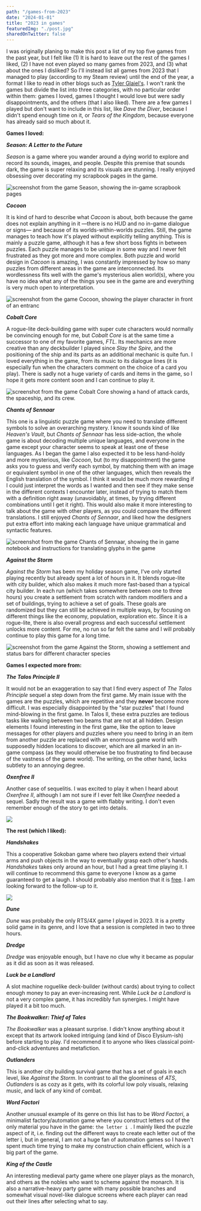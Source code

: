 ```yaml
---
path: "/games-from-2023"
date: "2024-01-01"
title: "2023 in games"
featuredImg: "./post.jpg"
sharedOnTwitter: false
---
```

I was originally planing to make this post a list of my top five games from the past year, but I felt like (1) It is hard to leave out the rest of the games I liked, (2) I have not even played so many games from 2023, and (3) what about the ones I disliked? So I'll instead list all games from 2023 that I managed to play (according to my Steam review) until the end of the year, a format I like to read in other blogs such as [Tyler Glaiel's](https://medium.com/@tglaiel). I won't rank the games but divide the list into three categories, with no particular order within them: games I loved, games I thought I would love but were sadly disappointments, and the others (that I also liked). There are a few games I played but don't want to include in this list, like *Dave the Diver*, because I didn't spend enough time on it, or *Tears of the Kingdom*, because everyone has already said so much about it.

**Games I loved:**

***Season: A Letter to the Future***

*Season* is a game where you wander around a dying world to explore and record its sounds, images, and people. Despite this premise that sounds dark, the game is super relaxing and its visuals are stunning. I really enjoyed obsessing over decorating my scrapbook pages in the game.

![screenshot from the game Season, showing the in-game scrapbook pages](./season.jpg)

***Cocoon***

It is kind of hard to describe what *Cacoon* is about, both because the game does not explain anything in it —there is no HUD and no in-game dialogue or signs— and because of its worlds-within-worlds puzzles. Still, the game manages to teach how it's played without explicitly telling anything. This is mainly a puzzle game, although it has a few short boss fights in between puzzles. Each puzzle manages to be unique in some way and I never felt frustrated as they got more and more complex. Both puzzle and world design in *Cacoon* is amazing, I was constantly impressed by how so many puzzles from different areas in the game are interconnected. Its wordlessness fits well with the game's mysterious alien world(s), where you have no idea what any of the things you see in the game are and everything is very much open to interpretation.

![screenshot from the game Cocoon, showing the player character in front of an entranc](./cocoon.jpg)

***Cobalt Core***

A rogue-lite deck-building game with super cute characters would normally be convincing enough for me, but *Cobalt Core* is at the same time a successor to one of my favorite games, *FTL*. Its mechanics are more creative than any deckbuilder I played since *Slay the Spire*, and the positioning of the ship and its parts as an additional mechanic is quite fun. I loved everything in the game, from its music to its dialogue lines (it is especially fun when the characters comment on the choice of a card you play). There is sadly not a huge variety of cards and items in the game, so I hope it gets more content soon and I can continue to play it.



![screenshot from the game *Cobalt Core* showing a hand of attack cards, the spaceship, and its crew.](./cobalt-core.jpg)

***Chants of Sennaar***

This one is a linguistic puzzle game where you need to translate different symbols to solve an overarching mystery. I know it sounds kind of like *Heaven's Vault*, but *Chants of Sennaar* has less side-action, the whole game is about decoding multiple unique languages, and everyone in the game except your character seems to speak at least one of these languages. As I began the game I also expected it to be less hand-holdy and more mysterious, like *Cocoon*, but (to my disappointment) the game asks you to guess and verify each symbol, by matching them with an image or equivalent symbol in one of the other languages, which then reveals the English translation of the symbol. I think it would be much more rewarding if I could just interpret the words as I wanted and then see if they make sense in the different contexts I encounter later, instead of trying to match them with a definition right away (unavoidably, at times, by trying different combinations until I get it right). This would also make it more interesting to talk about the game with other players, as you could compare the different translations. I still enjoyed *Chants of Sennaar*, and liked how the designers put extra effort into making each language have unique grammatical and syntactic features.

![screenshot from the game Chants of Sennaar, showing the in game notebook and instructions for translating glyphs in the game](./chants.jpg)

***Against the Storm***

*Against the Storm* has been my holiday season game, I've only started playing recently but already spent a lot of hours in it. It blends rogue-lite with city builder, which also makes it much more fast-based than a typical city builder. In each run (which takes somewhere between one to three hours) you create a settlement from scratch with random modifiers and a set of buildings, trying to achieve a set of goals. These goals are randomized but they can still be achieved in multiple ways, by focusing on different things like the economy, population, exploration etc. Since it is a rogue-lite, there is also overall progress and each successful settlement unlocks more content. For me, no run so far felt the same and I will probably continue to play this game for a long time.

![screenshot from the game Against the Storm, showing a settlement and status bars for different character species](./ats.jpg)

**Games I expected more from:**

***The Talos Principle II***

It would not be an exaggeration to say that I find every aspect of *The Talos Principle* sequel a step down from the first game. My main issue with the games are the puzzles, which are repetitive and they **never** become more difficult. I was especially disappointed by the "star puzzles" that I found mind-blowing in the first game. In Talos II, these extra puzzles are tedious tasks like walking between two beams that are not at all hidden. Design elements I found interesting in the first game, like the option to leave messages for other players and puzzles where you need to bring in an item from another puzzle are replaced with an enormous game world with supposedly hidden locations to discover, which are all marked in an in-game compass (as they would otherwise be too frustrating to find because of the vastness of the game world). The writing, on the other hand, lacks subtlety to an annoying degree.

***Oxenfree II***

Another case of sequelitis. I was excited to play it when I heard about *Oxenfree II*, although I am not sure if I ever felt like *Oxenfree* needed a sequel. Sadly the result was a game with flabby writing. I don't even remember enough of the story to get into details.

![](./oxenfree.jpg)

**The rest (which I liked):**

***Handshakes***

This a cooperative Sokoban game where two players extend their virtual arms and push objects in the way to eventually grasp each other's hands. *Handshakes* takes only around an hour, but I had a great time playing it. I will continue to recommend this game to everyone I know as a game guaranteed to get a laugh. I should probably also mention that it is [free](https://store.steampowered.com/app/2171690/Handshakes/). I am looking forward to the follow-up to it.

![](./handshakes.jpg)

***Dune***

*Dune* was probably the only RTS/4X game I played in 2023. It is a pretty solid game in its genre, and I love that a session is completed in two to three hours.

***Dredge***

*Dredge* was enjoyable enough, but I have no clue why it became as popular as it did as soon as it was released. 

***Luck be a Landlord***

A slot machine roguelike deck-builder (without cards) about trying to collect enough money to pay an ever-increasing rent. While *Luck be a Landlord* is not a very complex game, it has incredibly fun synergies. I might have played it a bit too much.

***The Bookwalker: Thief of Tales***

*The Bookwalker* was a pleasant surprise. I didn't know anything about it except that its artwork looked intriguing (and kind of Disco Elysium-ish) before starting to play. I'd recommend it to anyone who likes classical point-and-click adventures and metafiction.

***Outlanders***

This is another city building survival game that has a set of goals in each level, like *Against the Storm*. In contrast to all the gloominess of *ATS*, *Outlanders* is as cozy as it gets, with its colorful low poly visuals, relaxing music, and lack of any kind of combat.

***Word Factori***

Another unusual example of its genre on this list has to be *Word Factori*, a minimalist factory/automation game where you construct letters out of the only material you have in the game: `the letter i `. I mainly liked the puzzle aspect of it, i.e. finding out the different ways to create each letter out of the letter i, but in general, I am not a huge fan of automation games so I haven't spent much time trying to make my construction chain efficient, which is a big part of the game.

<!-- ![](./word-factori.jpg) -->

***King of the Castle***

An interesting medieval party game where one player plays as the monarch, and others as the nobles who want to scheme against the monarch. It is also a narrative-heavy party game with many possible branches and somewhat visual novel-like dialogue screens where each player can read out their lines after selecting what to say.

